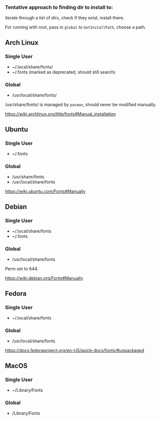 ### Tentative approach to finding dir to install to:
iterate through a list of dirs, check if they exist, install there.

For running with root, pass in `global` to `GetInstallPath`, choose a path. 

## Arch Linux
### Single User
- ~/.local/share/fonts/
- ~/.fonts (marked as deprecated, should still search)


### Global
- /usr/local/share/fonts/

/usr/share/fonts/ is managed by `pacman`, should never be modified manually.

https://wiki.archlinux.org/title/fonts#Manual_installation

## Ubuntu
### Single User
- ~/.fonts

### Global
- /usr/share/fonts
- /usr/local/share/fonts

https://wiki.ubuntu.com/Fonts#Manually

## Debian
### Single User
- ~/.local/share/fonts
- ~/.fonts

### Global
- /usr/local/share/fonts

Perm set to 644.

https://wiki.debian.org/Fonts#Manually

## Fedora
### Single User
- ~/.local/share/fonts

### Global
- /usr/local/share/fonts

https://docs.fedoraproject.org/en-US/quick-docs/fonts/#unpackaged

## MacOS
### Single User
- ~/Library/Fonts

### Global
- /Library/Fonts